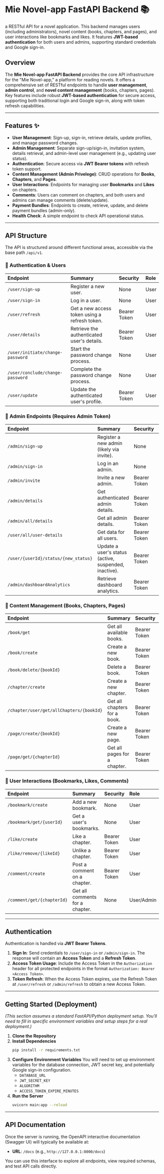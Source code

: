 # **Mie Novel-app FastAPI Backend** 📚
a RESTful API for a novel application. This backend manages users (including administrators), novel content (books, chapters, and pages), and user interactions like bookmarks and likes. It features **JWT-based authentication** for both users and admins, supporting standard credentials and Google sign-in.

## Overview

The **Mie Novel-app FastAPI Backend** provides the core API infrastructure for the "Mie Novel-app," a platform for reading novels. It offers a comprehensive set of RESTful endpoints to handle **user management**, **admin control**, and **novel content management** (books, chapters, pages). Key features include robust **JWT-based authentication** for secure access, supporting both traditional login and Google sign-in, along with token refresh capabilities.

-----

## Features ✨

  * **User Management**: Sign-up, sign-in, retrieve details, update profiles, and manage password changes.
  * **Admin Management**: Separate sign-up/sign-in, invitation system, details retrieval, and admin-level user management (e.g., updating user status).
  * **Authentication**: Secure access via **JWT Bearer tokens** with refresh token support.
  * **Content Management (Admin Privelege)**: CRUD operations for **Books**, **Chapters**, and **Pages**.
  * **User Interactions**: Endpoints for managing user **Bookmarks** and **Likes** on chapters.
  * **Comments**: Users can comment on chapters, and both users and admins can manage comments (delete/update).
  * **Payment Bundles**: Endpoints to create, retrieve, update, and delete payment bundles (admin-only).
  * **Health Check**: A simple endpoint to check API operational status.

-----

## API Structure

The API is structured around different functional areas, accessible via the base path `/api/v1`.

### 🔑 Authentication & Users

| Endpoint | Summary | Security | Role |
| :--- | :--- | :--- | :--- |
| `/user/sign-up` | Register a new user. | None | User |
| `/user/sign-in` | Log in a user. | None | User |
| `/user/refresh` | Get a new access token using a refresh token. | Bearer Token | User |
| `/user/details` | Retrieve the authenticated user's details. | Bearer Token | User |
| `/user/initiate/change-password` | Start the password change process. | None | User |
| `/user/conclude/change-password` | Complete the password change process. | None | User |
| `/user/update` | Update the authenticated user's profile. | Bearer Token | User |

### 👑 Admin Endpoints (Requires Admin Token)

| Endpoint | Summary | Security | Role |
| :--- | :--- | :--- | :--- |
| `/admin/sign-up` | Register a new admin (likely via invite). | None | Admin |
| `/admin/sign-in` | Log in an admin. | None | Admin |
| `/admin/invite` | Invite a new admin. | Bearer Token | Admin |
| `/admin/details` | Get authenticated admin details. | Bearer Token | Admin |
| `/admin/all/details` | Get all admin details. | Bearer Token | Admin |
| `/user/all/user-details` | Get data for all users. | Bearer Token | Admin |
| `/user/{userId}/status/{new_status}` | Update a user's status (active, suspended, inactive). | Bearer Token | Admin |
| `/admin/dashboardAnalytics` | Retrieve dashboard analytics. | Bearer Token | Admin |

### 📖 Content Management (Books, Chapters, Pages)

| Endpoint | Summary | Security | Role |
| :--- | :--- | :--- | :--- |
| `/book/get` | Get all available books. | Bearer Token | User/Admin |
| `/book/create` | Create a new book. | Bearer Token | Admin |
| `/book/delete/{bookId}` | Delete a book. | Bearer Token | Admin |
| `/chapter/create` | Create a new chapter. | Bearer Token | Admin |
| `/chapter/user/get/allChapters/{bookId}` | Get all chapters for a book. | Bearer Token | User |
| `/page/create/{bookId}` | Create a new page. | Bearer Token | Admin |
| `/page/get/{chapterId}` | Get all pages for a chapter. | Bearer Token | User/Admin |

### 🔖 User Interactions (Bookmarks, Likes, Comments)

| Endpoint | Summary | Security | Role |
| :--- | :--- | :--- | :--- |
| `/bookmark/create` | Add a new bookmark. | None | User |
| `/bookmark/get/{userId}` | Get a user's bookmarks. | None | User |
| `/like/create` | Like a chapter. | Bearer Token | User |
| `/like/remove/{likeId}` | Unlike a chapter. | Bearer Token | User |
| `/comment/create` | Post a comment on a chapter. | Bearer Token | User |
| `/comment/get/{chapterId}` | Get all comments for a chapter. | None | User/Admin |

-----

## Authentication

Authentication is handled via **JWT Bearer Tokens**.

1.  **Sign In**: Send credentials to `/user/sign-in` or `/admin/sign-in`. The response will contain an **Access Token** and a **Refresh Token**.
2.  **Access Token Usage**: Include the Access Token in the `Authorization` header for all protected endpoints in the format `Authorization: Bearer <Access Token>`.
3.  **Token Refresh**: When the Access Token expires, use the Refresh Token at `/user/refresh` or `/admin/refresh` to obtain a new Access Token.

-----

## Getting Started (Deployment)

*(This section assumes a standard FastAPI/Python deployment setup. You'll need to fill in specific environment variables and setup steps for a real deployment.)*

1.  **Clone the Repository**
2.  **Install Dependencies**
    ```bash
    pip install -r requirements.txt
    ```
3.  **Configure Environment Variables**
    You will need to set up environment variables for the database connection, JWT secret key, and potentially Google sign-in configuration.
      * `DATABASE_URL`
      * `JWT_SECRET_KEY`
      * `ALGORITHM`
      * `ACCESS_TOKEN_EXPIRE_MINUTES`
4.  **Run the Server**
    ```bash
    uvicorn main:app --reload
    ```

-----

## API Documentation

Once the server is running, the OpenAPI interactive documentation (Swagger UI) will typically be available at:

  * **URL**: `/docs` (e.g., `http://127.0.0.1:8000/docs`)

You can use this interface to explore all endpoints, view required schemas, and test API calls directly.